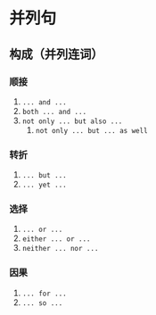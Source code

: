 # 并列句

## 构成（并列连词）
### 顺接
1. `... and ...`
2. `both ... and ...`
3. `not only ... but also ...`
	1. `not only ... but ... as well`
### 转折
1. `... but ...`
2. `... yet ...`
### 选择
1. `... or ...`
2. `either ... or ...`
3. `neither ... nor ...`
### 因果
1. `... for ...`
2. `... so ...`